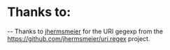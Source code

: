 
# Thanks to:
-- Thanks to [jhermsmeier](https://github.com/jhermsmeier) for the URI gegexp from the https://github.com/jhermsmeier/uri.regex project.